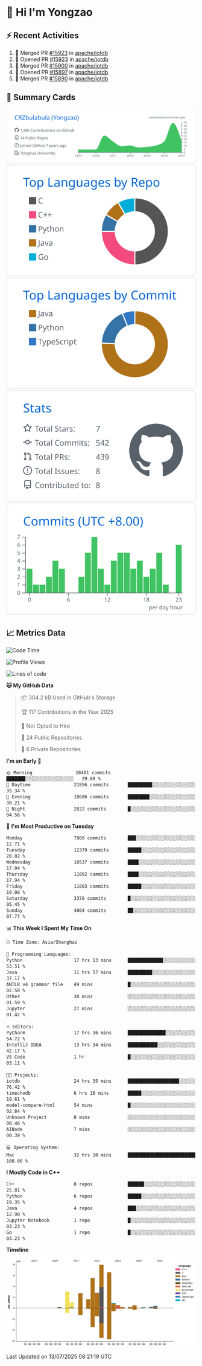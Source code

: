 # 👋 Hi I'm Yongzao

## ⚡ Recent Activities
<!--START_SECTION:activity-->
1. 🎉 Merged PR [#15923](https://github.com/apache/iotdb/pull/15923) in [apache/iotdb](https://github.com/apache/iotdb)
2. 💪 Opened PR [#15923](https://github.com/apache/iotdb/pull/15923) in [apache/iotdb](https://github.com/apache/iotdb)
3. 🎉 Merged PR [#15900](https://github.com/apache/iotdb/pull/15900) in [apache/iotdb](https://github.com/apache/iotdb)
4. 💪 Opened PR [#15897](https://github.com/apache/iotdb/pull/15897) in [apache/iotdb](https://github.com/apache/iotdb)
5. 🎉 Merged PR [#15890](https://github.com/apache/iotdb/pull/15890) in [apache/iotdb](https://github.com/apache/iotdb)
<!--END_SECTION:activity-->

## 🎑 Summary Cards

[![](https://raw.githubusercontent.com/CRZbulabula/CRZbulabula/main/profile-summary-card-output/github/0-profile-details.svg)](https://github.com/vn7n24fzkq/github-profile-summary-cards)
[![](https://raw.githubusercontent.com/CRZbulabula/CRZbulabula/main/profile-summary-card-output/github/1-repos-per-language.svg)](https://github.com/vn7n24fzkq/github-profile-summary-cards) [![](https://raw.githubusercontent.com/CRZbulabula/CRZbulabula/main/profile-summary-card-output/github/2-most-commit-language.svg)](https://github.com/vn7n24fzkq/github-profile-summary-cards)
[![](https://raw.githubusercontent.com/CRZbulabula/CRZbulabula/main/profile-summary-card-output/github/3-stats.svg)](https://github.com/vn7n24fzkq/github-profile-summary-cards) [![](https://raw.githubusercontent.com/CRZbulabula/CRZbulabula/main/profile-summary-card-output/github/4-productive-time.svg)](https://github.com/vn7n24fzkq/github-profile-summary-cards)

## 📈 Metrics Data

<!--START_SECTION:waka-->
![Code Time](http://img.shields.io/badge/Code%20Time-1%2C055%20hrs%2045%20mins-blue)

![Profile Views](http://img.shields.io/badge/Profile%20Views-1-blue)

![Lines of code](https://img.shields.io/badge/From%20Hello%20World%20I%27ve%20Written-34.4%20million%20lines%20of%20code-blue)

**🐱 My GitHub Data** 

> 📦 304.2 kB Used in GitHub's Storage 
 > 
> 🏆 117 Contributions in the Year 2025
 > 
> 🚫 Not Opted to Hire
 > 
> 📜 24 Public Repositories 
 > 
> 🔑 6 Private Repositories 
 > 
**I'm an Early 🐤** 

```text
🌞 Morning                18481 commits       ███████░░░░░░░░░░░░░░░░░░   29.88 % 
🌆 Daytime                21856 commits       █████████░░░░░░░░░░░░░░░░   35.34 % 
🌃 Evening                18686 commits       ████████░░░░░░░░░░░░░░░░░   30.21 % 
🌙 Night                  2822 commits        █░░░░░░░░░░░░░░░░░░░░░░░░   04.56 % 
```
📅 **I'm Most Productive on Tuesday** 

```text
Monday                   7860 commits        ███░░░░░░░░░░░░░░░░░░░░░░   12.71 % 
Tuesday                  12379 commits       █████░░░░░░░░░░░░░░░░░░░░   20.02 % 
Wednesday                10537 commits       ████░░░░░░░░░░░░░░░░░░░░░   17.04 % 
Thursday                 11092 commits       ████░░░░░░░░░░░░░░░░░░░░░   17.94 % 
Friday                   11803 commits       █████░░░░░░░░░░░░░░░░░░░░   19.08 % 
Saturday                 3370 commits        █░░░░░░░░░░░░░░░░░░░░░░░░   05.45 % 
Sunday                   4804 commits        ██░░░░░░░░░░░░░░░░░░░░░░░   07.77 % 
```


📊 **This Week I Spent My Time On** 

```text
🕑︎ Time Zone: Asia/Shanghai

💬 Programming Languages: 
Python                   17 hrs 13 mins      █████████████░░░░░░░░░░░░   53.51 % 
Java                     11 hrs 57 mins      █████████░░░░░░░░░░░░░░░░   37.17 % 
ANTLR v4 grammar file    49 mins             █░░░░░░░░░░░░░░░░░░░░░░░░   02.58 % 
Other                    30 mins             ░░░░░░░░░░░░░░░░░░░░░░░░░   01.59 % 
Jupyter                  27 mins             ░░░░░░░░░░░░░░░░░░░░░░░░░   01.42 % 

🔥 Editors: 
PyCharm                  17 hrs 36 mins      ██████████████░░░░░░░░░░░   54.72 % 
IntelliJ IDEA            13 hrs 34 mins      ███████████░░░░░░░░░░░░░░   42.17 % 
VS Code                  1 hr                █░░░░░░░░░░░░░░░░░░░░░░░░   03.11 % 

🐱‍💻 Projects: 
iotdb                    24 hrs 35 mins      ███████████████████░░░░░░   76.42 % 
timechodb                6 hrs 18 mins       █████░░░░░░░░░░░░░░░░░░░░   19.61 % 
model-compare-html       54 mins             █░░░░░░░░░░░░░░░░░░░░░░░░   02.84 % 
Unknown Project          8 mins              ░░░░░░░░░░░░░░░░░░░░░░░░░   00.46 % 
AINode                   7 mins              ░░░░░░░░░░░░░░░░░░░░░░░░░   00.39 % 

💻 Operating System: 
Mac                      32 hrs 10 mins      █████████████████████████   100.00 % 
```

**I Mostly Code in C++** 

```text
C++                      8 repos             ██████░░░░░░░░░░░░░░░░░░░   25.81 % 
Python                   6 repos             █████░░░░░░░░░░░░░░░░░░░░   19.35 % 
Java                     4 repos             ███░░░░░░░░░░░░░░░░░░░░░░   12.90 % 
Jupyter Notebook         1 repo              █░░░░░░░░░░░░░░░░░░░░░░░░   03.23 % 
Go                       1 repo              █░░░░░░░░░░░░░░░░░░░░░░░░   03.23 % 
```



**Timeline**

![Lines of Code chart](https://raw.githubusercontent.com/CRZbulabula/CRZbulabula/main/assets/bar_graph.png)


 Last Updated on 13/07/2025 08:21:19 UTC
<!--END_SECTION:waka-->

